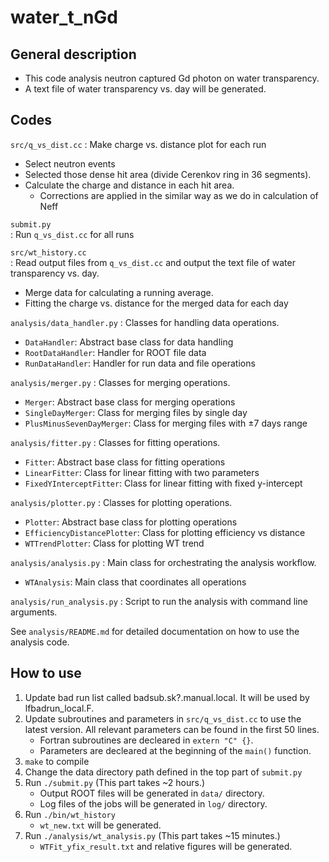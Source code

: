 # water_t_nGd

## General description

- This code analysis neutron captured Gd photon on water transparency.
- A text file of water transparency vs. day will be generated.

## Codes

`src/q_vs_dist.cc` 
:  Make charge vs. distance plot for each run
  - Select neutron events 
  - Selected those dense hit area (divide Cerenkov ring in 36 segments).
  - Calculate the charge and distance in each hit area.
    - Corrections are applied in the similar way as we do in calculation of Neff

`submit.py`  
:  Run `q_vs_dist.cc` for all runs

`src/wt_history.cc`  
:  Read output files from `q_vs_dist.cc` and output the text file of water transparency vs. day.
  - Merge data for calculating a running average. 
  - Fitting the charge vs. distance for the merged data for each day

`analysis/data_handler.py`
:  Classes for handling data operations.
   - `DataHandler`: Abstract base class for data handling
   - `RootDataHandler`: Handler for ROOT file data
   - `RunDataHandler`: Handler for run data and file operations

`analysis/merger.py`
:  Classes for merging operations.
   - `Merger`: Abstract base class for merging operations
   - `SingleDayMerger`: Class for merging files by single day
   - `PlusMinusSevenDayMerger`: Class for merging files with ±7 days range

`analysis/fitter.py`
:  Classes for fitting operations.
   - `Fitter`: Abstract base class for fitting operations
   - `LinearFitter`: Class for linear fitting with two parameters
   - `FixedYInterceptFitter`: Class for linear fitting with fixed y-intercept

`analysis/plotter.py`
:  Classes for plotting operations.
   - `Plotter`: Abstract base class for plotting operations
   - `EfficiencyDistancePlotter`: Class for plotting efficiency vs distance
   - `WTTrendPlotter`: Class for plotting WT trend

`analysis/analysis.py`
:  Main class for orchestrating the analysis workflow.
   - `WTAnalysis`: Main class that coordinates all operations

`analysis/run_analysis.py`
:  Script to run the analysis with command line arguments.

See `analysis/README.md` for detailed documentation on how to use the analysis code.


## How to use

1. Update bad run list called badsub.sk?.manual.local. It will be used by lfbadrun_local.F.
1. Update subroutines and parameters in `src/q_vs_dist.cc` to use the latest version. All relevant parameters can be found in the first 50 lines.
    - Fortran subroutines are decleared in `extern "C" {}`.
    - Parameters are decleared at the beginning of the `main()` function.
1. `make` to compile
1. Change the data directory path defined in the top part of `submit.py` 
1. Run `./submit.py` (This part takes ~2 hours.)
    - Output ROOT files will be generated in `data/` directory.
    - Log files of the jobs will be generated in `log/` directory.
1. Run `./bin/wt_history`
    - `wt_new.txt` will be generated.
1. Run `./analysis/wt_analysis.py` (This part takes ~15 minutes.)
    - `WTFit_yfix_result.txt` and relative figures will be generated.
